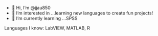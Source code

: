 - 👋 Hi, I’m @jjau850
- 👀 I’m interested in ...learning new languages to create fun projects!  
- 🌱 I’m currently learning ...SPSS


Languages I know: LabVIEW, MATLAB, R 
<!---
jjau850/jjau850 is a ✨ special ✨ repository because its `README.md` (this file) appears on your GitHub profile.
You can click the Preview link to take a look at your changes.
--->
